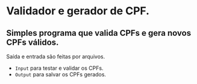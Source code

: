 # **Validador e gerador de CPF.**
## Simples programa que valida CPFs e gera novos CPFs válidos.

Saída e entrada são feitas por arquivos.
* `Input` para testar e validar os CPFs.
* `Output` para salvar os CPFs gerados.
